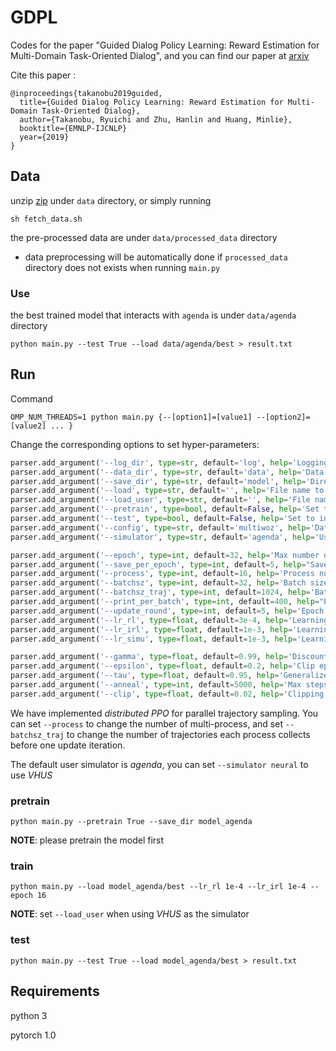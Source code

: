 # GDPL
Codes for the paper "Guided Dialog Policy Learning: Reward Estimation for Multi-Domain Task-Oriented Dialog", and you can find our paper at [arxiv](https://arxiv.org/abs/1908.10719)

Cite this paper :

```
@inproceedings{takanobu2019guided,
  title={Guided Dialog Policy Learning: Reward Estimation for Multi-Domain Task-Oriented Dialog},
  author={Takanobu, Ryuichi and Zhu, Hanlin and Huang, Minlie},
  booktitle={EMNLP-IJCNLP}
  year={2019}
}
```

## Data

unzip [zip](https://drive.google.com/open?id=18TYwvoA1viGtOPbj-15KlGJYxXOjnhrr) under `data` directory, or simply running

```
sh fetch_data.sh
```

the pre-processed data are under `data/processed_data` directory

- data preprocessing will be automatically done if `processed_data` directory does not exists when running `main.py`

### Use

the best trained model that interacts with `agenda` is under `data/agenda` directory

```
python main.py --test True --load data/agenda/best > result.txt
```

## Run

Command

```
OMP_NUM_THREADS=1 python main.py {--[option1]=[value1] --[option2]=[value2] ... }
```

Change the corresponding options to set hyper-parameters:

```python
parser.add_argument('--log_dir', type=str, default='log', help='Logging directory')
parser.add_argument('--data_dir', type=str, default='data', help='Data directory')
parser.add_argument('--save_dir', type=str, default='model', help='Directory to store model')
parser.add_argument('--load', type=str, default='', help='File name to load trained model')
parser.add_argument('--load_user', type=str, default='', help='File name to load user simulator')
parser.add_argument('--pretrain', type=bool, default=False, help='Set to pretrain')
parser.add_argument('--test', type=bool, default=False, help='Set to inference')
parser.add_argument('--config', type=str, default='multiwoz', help='Dataset to use')
parser.add_argument('--simulator', type=str, default='agenda', help='User simulator to use')

parser.add_argument('--epoch', type=int, default=32, help='Max number of epoch')
parser.add_argument('--save_per_epoch', type=int, default=5, help="Save model every XXX epoches")
parser.add_argument('--process', type=int, default=16, help='Process number')
parser.add_argument('--batchsz', type=int, default=32, help='Batch size')
parser.add_argument('--batchsz_traj', type=int, default=1024, help='Batch size to collect trajectories')
parser.add_argument('--print_per_batch', type=int, default=400, help="Print log every XXX batches")
parser.add_argument('--update_round', type=int, default=5, help='Epoch num for inner loop of PPO')
parser.add_argument('--lr_rl', type=float, default=3e-4, help='Learning rate of dialog policy')
parser.add_argument('--lr_irl', type=float, default=1e-3, help='Learning rate of reward estimator')
parser.add_argument('--lr_simu', type=float, default=1e-3, help='Learning rate of user simulator')

parser.add_argument('--gamma', type=float, default=0.99, help='Discounted factor')
parser.add_argument('--epsilon', type=float, default=0.2, help='Clip epsilon of ratio r(theta)')
parser.add_argument('--tau', type=float, default=0.95, help='Generalized advantage estimation')
parser.add_argument('--anneal', type=int, default=5000, help='Max steps for annealing')
parser.add_argument('--clip', type=float, default=0.02, help='Clipping parameter on WGAN')
```

We have implemented *distributed PPO* for parallel trajectory sampling. You can set ```--process``` to change the number of multi-process, and set ```--batchsz_traj``` to change the number of trajectories each process collects before one update iteration.

The default user simulator is *agenda*, you can set ```--simulator neural``` to use *VHUS*

### pretrain

```
python main.py --pretrain True --save_dir model_agenda
```

**NOTE**: please pretrain the model first

### train

```
python main.py --load model_agenda/best --lr_rl 1e-4 --lr_irl 1e-4 --epoch 16
```
**NOTE**: set ```--load_user``` when using *VHUS* as the simulator

### test

```
python main.py --test True --load model_agenda/best > result.txt
```

## Requirements

python 3

pytorch 1.0

